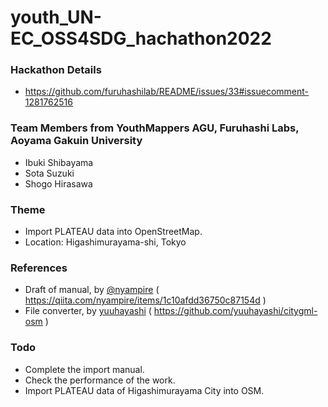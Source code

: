 # youth_UN-EC_OSS4SDG_hachathon2022
### Hackathon Details
* https://github.com/furuhashilab/README/issues/33#issuecomment-1281762516
### Team Members from YouthMappers AGU, Furuhashi Labs, Aoyama Gakuin University
* Ibuki Shibayama
* Sota Suzuki
* Shogo Hirasawa
### Theme
* Import PLATEAU data into OpenStreetMap.
* Location: Higashimurayama-shi, Tokyo
### References
* Draft of manual, by [@nyampire](https://qiita.com/nyampire) ( https://qiita.com/nyampire/items/1c10afdd36750c87154d )
* File converter, by [yuuhayashi](https://github.com/yuuhayashi) ( https://github.com/yuuhayashi/citygml-osm )
### Todo
* Complete the import manual.
* Check the performance of the work.
* Import PLATEAU data of Higashimurayama City into OSM.
